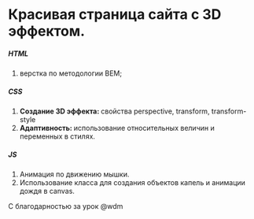 # Красивая страница сайта с 3D эффектом.

<h5> HTML</h5>

1. верстка по методологии BEM;

<h5> CSS </h5>

1. <b> Создание 3D эффекта: </b> свойства perspective, transform, transform-style
2. <b> Адаптивность: </b> использование относительных величин и переменных в стилях.

<h5> JS</h5>

1. Анимация по движению мышки.
2. Использование класса для создания объектов капель и анимации дождя в canvas.

С благодарностью за урок @wdm
